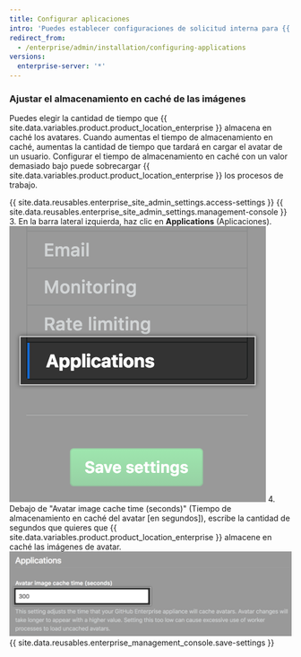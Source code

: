 ```yaml
---
title: Configurar aplicaciones
intro: 'Puedes establecer configuraciones de solicitud interna para {{ site.data.variables.product.product_location_enterprise }}.'
redirect_from:
  - /enterprise/admin/installation/configuring-applications
versions:
  enterprise-server: '*'
---
```


### Ajustar el almacenamiento en caché de las imágenes

Puedes elegir la cantidad de tiempo que {{ site.data.variables.product.product_location_enterprise }} almacena en caché los avatares. Cuando aumentas el tiempo de almacenamiento en caché, aumentas la cantidad de tiempo que tardará en cargar el avatar de un usuario. Configurar el tiempo de almacenamiento en caché con un valor demasiado bajo puede sobrecargar {{ site.data.variables.product.product_location_enterprise }} los procesos de trabajo.

{{ site.data.reusables.enterprise_site_admin_settings.access-settings }}
{{ site.data.reusables.enterprise_site_admin_settings.management-console }}
3. En la barra lateral izquierda, haz clic en **Applications** (Aplicaciones). ![Pestaña de solicitudes de la barra lateral de configuraciones](/assets/images/enterprise/management-console/sidebar-applications.png)
4. Debajo de "Avatar image cache time (seconds)" (Tiempo de almacenamiento en caché del avatar [en segundos]), escribe la cantidad de segundos que quieres que {{ site.data.variables.product.product_location_enterprise }} almacene en caché las imágenes de avatar.![Campo de formulario de almacenamiento en caché de imagen de avatar](/assets/images/enterprise/management-console/add-image-caching-value-field.png)
{{ site.data.reusables.enterprise_management_console.save-settings }}
